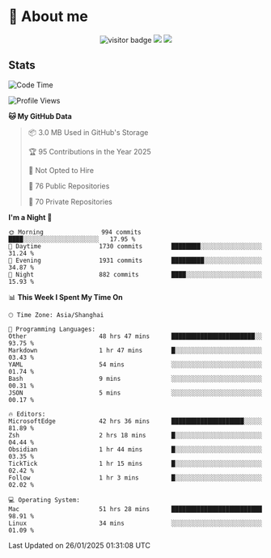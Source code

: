 <!-- ![](https://youpai.roccoshi.top/img/20200804214216.png) -->

# 🧐 About me
 
<p align="center">
<img src="https://visitor-badge.laobi.icu/badge?page_id=Lincest.Lincest&title=hits" alt="visitor badge"/>
<a href="mailto:imroccoshi@gmail.com"><img src="https://img.shields.io/badge/gmail-imroccoshi%40gmail.com-red"></a>
<a href="https://blog.roccoshi.top"><img src="https://img.shields.io/badge/blog-roccoshi-green"></a>
</p>

## Stats

<!--START_SECTION:waka-->
![Code Time](http://img.shields.io/badge/Code%20Time-1%2C985%20hrs%2011%20mins-blue)

![Profile Views](http://img.shields.io/badge/Profile%20Views-0-blue)

**🐱 My GitHub Data** 

> 📦 3.0 MB Used in GitHub's Storage 
 > 
> 🏆 95 Contributions in the Year 2025
 > 
> 🚫 Not Opted to Hire
 > 
> 📜 76 Public Repositories 
 > 
> 🔑 70 Private Repositories 
 > 
**I'm a Night 🦉** 

```text
🌞 Morning                994 commits         ████░░░░░░░░░░░░░░░░░░░░░   17.95 % 
🌆 Daytime                1730 commits        ████████░░░░░░░░░░░░░░░░░   31.24 % 
🌃 Evening                1931 commits        █████████░░░░░░░░░░░░░░░░   34.87 % 
🌙 Night                  882 commits         ████░░░░░░░░░░░░░░░░░░░░░   15.93 % 
```


📊 **This Week I Spent My Time On** 

```text
🕑︎ Time Zone: Asia/Shanghai

💬 Programming Languages: 
Other                    48 hrs 47 mins      ███████████████████████░░   93.75 % 
Markdown                 1 hr 47 mins        █░░░░░░░░░░░░░░░░░░░░░░░░   03.43 % 
YAML                     54 mins             ░░░░░░░░░░░░░░░░░░░░░░░░░   01.74 % 
Bash                     9 mins              ░░░░░░░░░░░░░░░░░░░░░░░░░   00.31 % 
JSON                     5 mins              ░░░░░░░░░░░░░░░░░░░░░░░░░   00.17 % 

🔥 Editors: 
MicrosoftEdge            42 hrs 36 mins      ████████████████████░░░░░   81.89 % 
Zsh                      2 hrs 18 mins       █░░░░░░░░░░░░░░░░░░░░░░░░   04.44 % 
Obsidian                 1 hr 44 mins        █░░░░░░░░░░░░░░░░░░░░░░░░   03.35 % 
TickTick                 1 hr 15 mins        █░░░░░░░░░░░░░░░░░░░░░░░░   02.42 % 
Follow                   1 hr 3 mins         █░░░░░░░░░░░░░░░░░░░░░░░░   02.02 % 

💻 Operating System: 
Mac                      51 hrs 28 mins      █████████████████████████   98.91 % 
Linux                    34 mins             ░░░░░░░░░░░░░░░░░░░░░░░░░   01.09 % 
```


 Last Updated on 26/01/2025 01:31:08 UTC
<!--END_SECTION:waka-->


